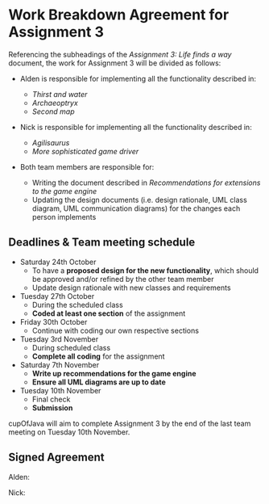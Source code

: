 # Work Breakdown Agreement for Assignment 3

Referencing the subheadings of the *Assignment 3: Life finds a way* document, the work for Assignment 3 will be divided as follows:

- Alden is responsible for implementing all the functionality described in:
  - *Thirst and water*
  - *Archaeoptryx*
  - *Second map*

- Nick is responsible for implementing all the functionality described in:
  - *Agilisaurus*
  - *More sophisticated game driver*

- Both team members are responsible for:
  - Writing the document described in *Recommendations for extensions to the game engine*
  - Updating the design documents (i.e. design rationale, UML class diagram, UML communication diagrams) for the changes each person implements

## Deadlines & Team meeting schedule
- Saturday 24th October
  - To have a **proposed design for the new functionality**, which should be approved and/or refined by the other team member
  - Update design rationale with new classes and requirements
- Tuesday 27th October
  - During the scheduled class
  - **Coded at least one section** of the assignment
- Friday 30th October
  - Continue with coding our own respective sections
- Tuesday 3rd November
  - During scheduled class
  - **Complete all coding** for the assignment
- Saturday 7th November
  - **Write up recommendations for the game engine**
  - **Ensure all UML diagrams are up to date**
- Tuesday 10th November
  - Final check
  - **Submission**

cupOfJava will aim to complete Assignment 3 by the end of the last team meeting on Tuesday 10th November.

## Signed Agreement

Alden:

Nick: